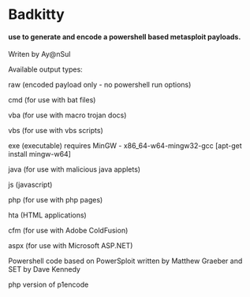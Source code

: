 Badkitty
=========
#### use to generate and encode a powershell based metasploit payloads.

Writen by Ay@nSul

Available output types:

raw (encoded payload only - no powershell run options)

cmd (for use with bat files)

vba (for use with macro trojan docs)

vbs (for use with vbs scripts)

exe (executable) requires MinGW - x86_64-w64-mingw32-gcc [apt-get install mingw-w64]

java (for use with malicious java applets)

js (javascript)

php (for use with php pages)

hta (HTML applications)

cfm (for use with Adobe ColdFusion)

aspx (for use with Microsoft ASP.NET)

Powershell code based on PowerSploit written by Matthew Graeber and SET by Dave Kennedy

php version of p1encode


